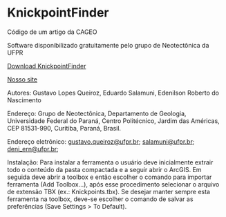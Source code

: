 KnickpointFinder
================

Código de um artigo da CAGEO

Software disponibilizado gratuitamente pelo grupo de Neotectônica da UFPR

[Download KnickpointFinder](http://www.neotectonica.ufpr.br/2013/index.php/aplicativos/doc_download/87-knickpointfinder)

[Nosso site](http://www.neotectonica.ufpr.br)

Autores: Gustavo Lopes Queiroz, Eduardo Salamuni, Edenilson Roberto do Nascimento

Endereço: Grupo de Neotectônica, Departamento de Geologia, Universidade Federal do Paraná, Centro Politécnico, Jardim das Américas, CEP 81531-990, Curitiba, Paraná, Brasil. 

Endereço eletrônico: gustavo.queiroz@ufpr.br; salamuni@ufpr.br; deni_ern@ufpr.br;

Instalação:
Para instalar a ferramenta o usuário deve inicialmente extrair todo o conteúdo da pasta compactada e a seguir abrir o ArcGIS. Em seguida deve abrir a toolbox e então escolher o comando para importar ferramenta (Add Toolbox...), após esse procedimento selecionar o arquivo de extensão TBX (ex.: Knickpoints.tbx). Se desejar manter sempre esta ferramenta na toolbox, deve-se escolher o comando de salvar as preferências (Save Settings > To Default).
